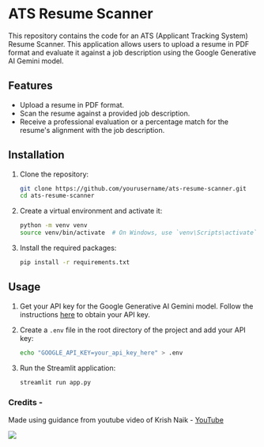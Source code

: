 # ATS Resume Scanner

This repository contains the code for an ATS (Applicant Tracking System) Resume Scanner. This application allows users to upload a resume in PDF format and evaluate it against a job description using the Google Generative AI Gemini model.

## Features

- Upload a resume in PDF format.
- Scan the resume against a provided job description.
- Receive a professional evaluation or a percentage match for the resume's alignment with the job description.

## Installation

1. Clone the repository:

    ```sh
    git clone https://github.com/yourusername/ats-resume-scanner.git
    cd ats-resume-scanner
    ```

2. Create a virtual environment and activate it:

    ```sh
    python -m venv venv
    source venv/bin/activate  # On Windows, use `venv\Scripts\activate`
    ```

3. Install the required packages:

    ```sh
    pip install -r requirements.txt
    ```

## Usage

1. Get your API key for the Google Generative AI Gemini model. Follow the instructions [here](https://ai.google.dev/gemini-api/docs/api-key) to obtain your API key.

2. Create a `.env` file in the root directory of the project and add your API key:

    ```sh
    echo "GOOGLE_API_KEY=your_api_key_here" > .env
    ```

3. Run the Streamlit application:

    ```sh
    streamlit run app.py
    ```

### Credits - 

Made using guidance from youtube video of Krish Naik - [YouTube](https://www.youtube.com/watch?v=EECUXqFrwbc)

<a href="https://app.commanddash.io/agent?github=https://github.com/farhanah09/ATS-Using-Gemini"><img src="https://img.shields.io/badge/AI-Code%20Gen-EB9FDA"></a>

